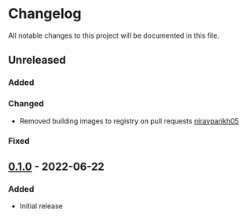 # Changelog

All notable changes to this project will be documented in this file.

## Unreleased
### Added
### Changed
- Removed building images to registry on pull requests [niravparikh05](https://github.com/niravparikh05)
### Fixed

## [0.1.0] - 2022-06-22
### Added
- Initial release

[Unreleased]: https://github.com/paralus/prompt/compare/v0.1.0...HEAD
[0.1.0]: https://github.com/paralus/prompt/releases/tag/v0.1.0
